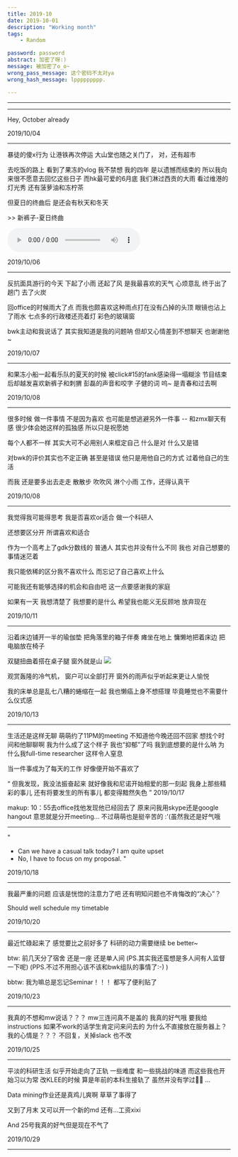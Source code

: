 ```yaml
---
title: 2019-10  
date: 2019-10-01  
description: "Working month"
tags: 
    - Random

password: password
abstract: 加密了呀:)
message: 被加密了o_o~
wrong_pass_message: 这个密码不太对ya
wrong_hash_message: lppppppppp.

---
```


--------
--------
Hey, October already

2019/10/04

--------
暴徒的傻x行为
让港铁再次停运
大山堂也随之关门了，
对，还有超市
<!--more-->

去吃饭的路上
看到了果冻的vlog
我不禁想
我的四年
是以遗憾而结束的
所以我向来很不愿意去回忆这些日子
而hk最可爱的6月底
我们淋过西贡的大雨
看过维港的灯光秀
还有菠萝油和冻柠茶


但夏日的终曲后
是还会有秋天和冬天

<p> 
>> 新裤子-夏日终曲
</p>
<audio controls="controls" >
<source src="/music/summer_end.mp3" type="audio/mp3"></source>
</audio>

2019/10/06

--------
反抗面具游行的今天
下起了小雨
还起了风
是我最喜欢的天气
心烦意乱
终于出了趟门
去了火炭

回office的时候雨大了点
而我也颇喜欢这种雨点打在没有凸掉的头顶
眼镜也沾上了雨水
七点多的行政楼还亮着灯
彩色的玻璃窗

bwk主动和我说话了
其实我知道是我的问题呐
但却又心情差到不想聊天
也谢谢他~


2019/10/07

--------
和果冻小船一起看乐队的夏天的时候
被click#15的fank感染得一塌糊涂
节目结束后却越发喜欢新裤子和刺猬
彭磊的声音和咬字
子健的词
呜~
是青春和过去啊


2019/10/08

--------



很多时候
做一件事情
不是因为喜欢
也可能是想逃避另外一件事
-- 和zmx聊天有感
很少体会她这样的孤独感
所以只是祝愿她

每个人都不一样
其实大可不必用别人来框定自己
什么是对
什么又是错

对bwk的评价其实也不定正确
甚至是错误
他只是用他自己的方式
过着他自己的生活

而我
还是要多出去走走
散散步 吹吹风
淋个小雨
工作，还得认真干

2019/10/08

--------


我觉得我可能得思考
我是否喜欢or适合
做一个科研人

还想要区分开
所谓喜欢和适合

作为一个高考上了gdk分数线的
普通人
其实也并没有什么不同
我也
对自己想要的事情迷茫着

我只能依稀的区分我不喜欢什么
而忘记了自己喜欢上什么

可能我还有能够选择的机会和自由吧
这一点要感谢我的家庭

如果有一天
我想清楚了
我想要的是什么
希望我也能义无反顾地
放弃现在

2019/10/11

--------


沿着床边铺开一半的瑜伽垫
把角落里的箱子伴奏
瘫坐在地上
慵懒地把着床边
把电脑放在椅子

双腿扭曲着搭在桌子腿
窗外就是山
![](/blog/img/random/outside_window.jpg)

观赏轰隆的冷气机，
窗户可以全部打开
窗外的雨声似乎听起来更让人愉悦

我的床单总是乱七八糟的蜷缩在一起
我也懒癌上身不想搭理
毕竟睡觉也不需要什么仪式感



2019/10/13

--------

生活还是这样无聊
萌萌约了11PM的meeting
不知道他今晚还回不回家
想找个时间和他聊聊啊
我为什么成了这个样子
我也“抑郁”了吗
我到底想要的是什么呐
为什么我full-time researcher
这样令人窒息

当一件事成为了每天的工作
好像便开始不喜欢了

“
但我发现，我没法振奋起来
就好像我和尼诺开始相爱的那一刻起
我身上那些精彩的事儿
还有将要发生的所有事儿
都变得黯然失色
”
2019/10/17

makup:
10：55去office找他发现他已经回去了
原来问我用skype还是google hangout
意思就是分开meeting...
不过萌萌也是挺辛苦的
:'(虽然我还是好气哦

--------

"
- Can we have a casual talk today? I am quite upset
- No, I have to focus on my proposal.
"

2019/10/18

--------

我最严重的问题
应该是恍惚的注意力了吧
还有明知问题也不肯悔改的“决心”？

Should well schedule my timetable

2019/10/20

--------

最近忙碌起来了
感觉要比之前好多了
科研的动力需要继续
be better~

btw: 
前几天分了宿舍
还是一座
还是单人间
(PS.其实我还蛮想是多人间有人监督一下呢)
(PPS.不过不用担心该不该和bwk组队的事情了:-)  )

bbtw:
我为嘛总是忘记Seminar！！！
都写了便利贴了

2019/10/23

--------

我真的不想和mw说话？？？
mw三连问真不是盖的
我真的好气哦
要我给instructions
如果不work的话学生肯定问来问去的
为什么不直接放在服务器上？
我的心情是？？？
不回复，关掉slack
也不改

2019/10/25

--------

平淡的科研生活
似乎开始走向了正轨
一些难度
和一些挑战的味道
而这些我也开始习以为常
改KLEE的时候
算是年前的本科生接轨了
虽然并没有学过🤦‍♂️
...

Data mining作业还是真鸡儿爽啊
草草了事得了

又到了月末
又可以开一个新的md
还有...工资xixi

And 25号我真的好气但是现在不气了

2019/10/29

--------
